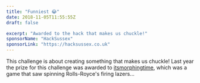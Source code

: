 ```yaml
---
title: "Funniest 😂"
date: 2018-11-05T11:55:55Z
draft: false

excerpt: "Awarded to the hack that makes us chuckle!"
sponsorName: "HackSussex"
sponsorLink: "https://hacksussex.co.uk"
---
```


This challenge is about creating something that makes us chuckle! Last year the prize for this challenge was awarded to [itsmorphingtime](https://devpost.com/software/itsmorphingtime), which was a game that saw spinning Rolls-Royce's firing lazers...